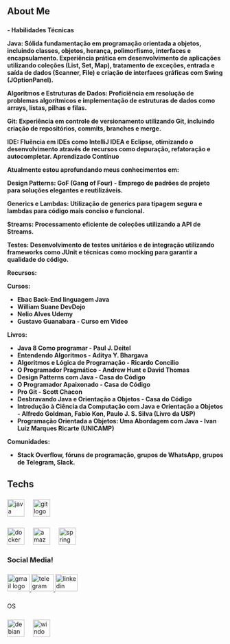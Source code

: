 <h2 align="left">About Me</h2>

###

<h4 align="left">- 
Habilidades Técnicas



Java: Sólida fundamentação em programação orientada a objetos, incluindo classes, objetos, herança, polimorfismo, interfaces e encapsulamento. Experiência prática em desenvolvimento de aplicações utilizando coleções (List, Set, Map), tratamento de exceções, entrada e saída de dados (Scanner, File) e criação de interfaces gráficas com Swing (JOptionPanel).


Algoritmos e Estruturas de Dados: Proficiência em resolução de problemas algorítmicos e implementação de estruturas de dados como arrays, listas, pilhas e filas.


Git: Experiência em controle de versionamento utilizando Git, incluindo criação de repositórios, commits, branches e merge.


IDE: Fluência em IDEs como IntelliJ IDEA e Eclipse, otimizando o desenvolvimento através de recursos como depuração, refatoração e autocompletar.
Aprendizado Contínuo

  
Atualmente estou aprofundando meus conhecimentos em:

Design Patterns: GoF (Gang of Four) - Emprego de padrões de projeto para soluções elegantes e reutilizáveis.


Generics e Lambdas: Utilização de generics para tipagem segura e lambdas para código mais conciso e funcional.


Streams: Processamento eficiente de coleções utilizando a API de Streams.


Testes: Desenvolvimento de testes unitários e de integração utilizando frameworks como JUnit e técnicas como mocking para garantir a qualidade do código.

Recursos:

Cursos:
- Ebac Back-End linguagem Java
- William Suane DevDojo
- Nelio Alves Udemy
- Gustavo Guanabara - Curso em Video

Livros:

- Java 8 Como programar - Paul J. Deitel
- Entendendo Algoritmos - Aditya Y. Bhargava
- Algoritmos e Lógica de Programação - Ricardo Concilio
- O Programador Pragmático - Andrew Hunt e David Thomas
- Design Patterns com Java - Casa do Código
- O Programador Apaixonado - Casa do Código
- Pro Git - Scott Chacon
- Desbravando Java e Orientação a Objetos - Casa do Código
- Introdução à Ciência da Computação com Java e Orientação a Objetos - Alfredo Goldman, Fabio Kon, Paulo J. S. Silva (Livro da USP)
- Programação Orientada a Objetos: Uma Abordagem com Java - Ivan Luiz Marques Ricarte (UNICAMP)

Comunidades:
-  Stack Overflow, fóruns de programação, grupos de WhatsApp, grupos de Telegram, Slack.

</h4>

###

<h2 align="left">Techs</h2>

###

<div align="left">
  <img src="https://skillicons.dev/icons?i=java" height="40" alt="java logo"  />
  <img width="12" />
  <img src="https://img.shields.io/badge/Git-F05032?logo=git&logoColor=white&style=for-the-badge" height="40" alt="git logo"  />
</div>

###

<div align="left">
  <img src="https://cdn.jsdelivr.net/gh/devicons/devicon/icons/docker/docker-original.svg" height="40" alt="docker logo"  />
  <img width="12" />
  <img src="https://skillicons.dev/icons?i=aws" height="40" alt="amazonwebservices logo"  />
  <img width="12" />
  <img src="https://skillicons.dev/icons?i=spring" height="40" alt="spring logo"  />
</div>

###

<h3 align="left">Social Media!</h3>

###

<div align="left">
  <a href="llpti2024@gmail.com" target="_blank">
    <img src="https://raw.githubusercontent.com/maurodesouza/profile-readme-generator/master/src/assets/icons/social/gmail/default.svg" width="52" height="40" alt="gmail logo"  />
  </a>
  <a href="https://t.me/Stronk1304" target="_blank">
    <img src="https://raw.githubusercontent.com/maurodesouza/profile-readme-generator/master/src/assets/icons/social/telegram/default.svg" width="52" height="40" alt="telegram logo"  />
  </a>
  <a href="www.linkedin.com/in/llpti" target="_blank">
    <img src="https://raw.githubusercontent.com/maurodesouza/profile-readme-generator/master/src/assets/icons/social/linkedin/default.svg" width="52" height="40" alt="linkedin logo"  />
  </a>
</div>

###

<p align="left">OS</p>

###

<div align="left">
  <img src="https://cdn.jsdelivr.net/gh/devicons/devicon/icons/debian/debian-original.svg" height="40" alt="debian logo"  />
  <img width="12" />
  <img src="https://cdn.jsdelivr.net/gh/devicons/devicon/icons/windows8/windows8-original.svg" height="40" alt="windows8 logo"  />
</div>

###
